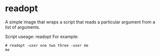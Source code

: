 # readopt

A simple image that wraps a script that reads a particular argument from a list of arguments.

Script useage: readopt <opt to read> <remaining args and opts>
For example:
    
    # readopt -user one two three -user me
    me
